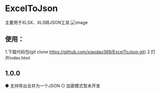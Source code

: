 # ExcelToJson
主要用于XLSX、XLS转JSON工具
![image](https://github.com/xiaodao369/ExcelToJson/tree/main/image/page.png)
   
    
    
## 使用：
   1.下载代码包(git clone https://github.com/xiaodao369/ExcelToJson.git)
   2.打开index.html

## 1.0.0
   ● 支持导出合并为一个JSON
   ○ 加密模式暂未开发
